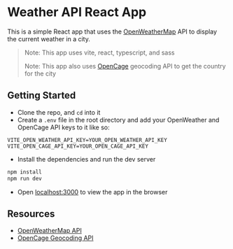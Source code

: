 # Weather API React App

This is a simple React app that uses the [OpenWeatherMap](https://openweathermap.org/api) API to display the current weather in a city.

> Note: This app uses vite, react, typescript, and sass
>
> Note: This app also uses [OpenCage](https://opencagedata.com/api) geocoding API to get the country for the city

## Getting Started

- Clone the repo, and `cd` into it
- Create a `.env` file in the root directory and add your OpenWeather and OpenCage API keys to it like so:

```text
VITE_OPEN_WEATHER_API_KEY=YOUR_OPEN_WEATHER_API_KEY
VITE_OPEN_CAGE_API_KEY=YOUR_OPEN_CAGE_API_KEY
```

- Install the dependencies and run the dev server

```bash
npm install
npm run dev
```

- Open [localhost:3000](http://localhost:3000) to view the app in the browser

## Resources

- [OpenWeatherMap API](https://openweathermap.org/api)
- [OpenCage Geocoding API](https://opencagedata.com/api)
